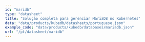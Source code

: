 ```yaml
---
id: "maridb"
type: "datasheet"
title: "Solução completa para gerenciar MariaDB no Kubernetes"
data: "data/products/kubedb/datasheets/portuguese.json"
example_code: "data/products/kubedb/databases/mariadb.json"
url: "/pt/datasheet/maridb"
---
```

